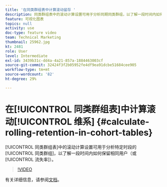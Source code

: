 ```yaml
---
title: '在同类群组表中计算滚动留存 '
description: 同类群组表中的滚动计算设置可用于分析同期同类群组，以了解一段时间内如何保留（或流失）同一用户。
feature: 可视化图表
topics: null
activity: use
doc-type: feature video
team: Technical Marketing
thumbnail: 25962.jpg
kt: 2481
role: User
level: Intermediate
exl-id: 3439b31c-dd4a-4a21-857a-1884463003cf
source-git-commit: 32424f3f2b05952fe4df9ea91dcbe51684cee905
workflow-type: tm+mt
source-wordcount: '82'
ht-degree: 29%

---
```


# 在[!UICONTROL 同类群组表]中计算滚动[!UICONTROL 维系] {#calculate-rolling-retention-in-cohort-tables}

[!UICONTROL 同类群组表]中的滚动计算设置可用于分析特定时段的[!UICONTROL 同类群组]，以了解一段时间内如何保留相同用户（或[!UICONTROL 流失率]）。

>[!VIDEO](https://video.tv.adobe.com/v/25962/?quality=12)

有关详细信息，请参阅[文档](https://marketing.adobe.com/resources/help/zh_CN/analytics/analysis-workspace/cohort_analysis.html)。

